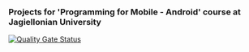 ### Projects for 'Programming for Mobile - Android' course at Jagiellonian University

[![Quality Gate Status](https://sonarcloud.io/api/project_badges/measure?project=Stempnio_Android&metric=alert_status)](https://sonarcloud.io/summary/new_code?id=Stempnio_Android)
